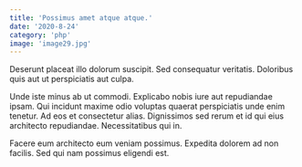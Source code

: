 ```yaml
---
title: 'Possimus amet atque atque.'
date: '2020-8-24'
category: 'php'
image: 'image29.jpg'
---
```


Deserunt placeat illo dolorum suscipit. Sed consequatur veritatis. Doloribus quis aut ut perspiciatis aut culpa.
 Unde iste minus ab ut commodi. Explicabo nobis iure aut repudiandae ipsam. Qui incidunt maxime odio voluptas quaerat perspiciatis unde enim tenetur. Ad eos et consectetur alias. Dignissimos sed rerum et id qui eius architecto repudiandae. Necessitatibus qui in.
 Facere eum architecto eum veniam possimus. Expedita dolorem ad non facilis. Sed qui nam possimus eligendi est.
